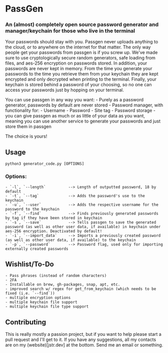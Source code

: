 # PassGen
### An (almost) completely open source password generator and manager/keychain for those who live in the terminal

Your passwords should stay with you. Passgen never uploads anything to the cloud, or to anywhere on the internet for that matter. The only way people get your passwords from passgen is if you screw up.
We've made sure to use cryptologically secure random generators, safe loading from files, and aes-256 encryption on passwords stored.
In addition, your passwords are never kept in memory. From the time you generate your passwords to the time you retrieve them from your keychain they are kept encrypted and only decrypted when printing to the terminal.
Finally, your keychain is stored behind a password of your choosing, so no one can access your passwords just by hopping on your terminal.

You can use passgen in any way you want:
	- Purely as a password generator, passwords by default are never stored
	- Password manager, with functionality for:
		- Username
		- Password
		- Site tag
	- Password storage - you can give passgen as much or as little of your data as you want, meaning you can use another service to generate your passwords and just store them in passgen

The choice is yours!

## Usage
`python3 generator_code.py [OPTIONS]`

### Options:
	- `-l`, `--length` 			--> Length of outputted password, 18 by default
	- `-t`, `--tag` 			--> Adds the password's use to the keychain
	- `-u`, `--user` 			--> Adds the respective username for the password to the keychain
	- `-f`, `--find`			--> Finds previously generated passwords by tag if they have been stored in keychain
	- `-s`, `--save` 			--> Tells passgen to save the generated password (as well as other user data, if available) in keychain under aes-256 encryption. Deactivated by default!
	- `-i`, `--import_data`		--> Imports a previously created password (as well as other user data, if available) to the keychain
	- `-p`, `--password` 		--> Password flag, used only for importing externally created passwords

## Wishlist/To-Do
	- Pass phrases (instead of random characters)
	- 2FA
    - Installable on brew, gh-packages, snap, apt, etc.
    - improved search w/ regex for get_from_keychain (which needs to be fixed (i.e. `--find`))
    - multiple encryption options
    - multiple keychain file support
    - multiple keychain file type support

## Contributing
This is really mostly a passion project, but if you want to help please start a pull request and I'll get to it.
If you have any suggestions, all my contacts are on my (website)[jstr.dev] at the bottom. Send me an email or something.
  
